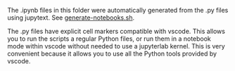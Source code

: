 The .ipynb files in this folder were automatically generated from the .py files using jupytext. See [generate-notebooks.sh](https://github.com/magland/sortingview/blob/main/.vscode/tasks/generate-notebooks.sh).

The .py files have explicit cell markers compatible with vscode. This allows you to run the scripts a regular Python files, or run them in a notebook mode within vscode without needed to use a jupyterlab kernel. This is very convenient because it allows you to use all the Python tools provided by vscode.
